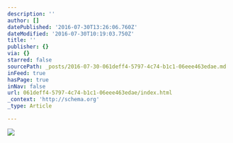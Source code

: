 ```yaml
---
description: ''
author: []
datePublished: '2016-07-30T13:26:06.760Z'
dateModified: '2016-07-30T10:19:03.750Z'
title: ''
publisher: {}
via: {}
starred: false
sourcePath: _posts/2016-07-30-061deff4-5797-4c74-b1c1-06eee463edae.md
inFeed: true
hasPage: true
inNav: false
url: 061deff4-5797-4c74-b1c1-06eee463edae/index.html
_context: 'http://schema.org'
_type: Article

---
```

![](https://the-grid-user-content.s3-us-west-2.amazonaws.com/2593f901-4485-47bf-8845-1bf67ed0bf0a.jpg)